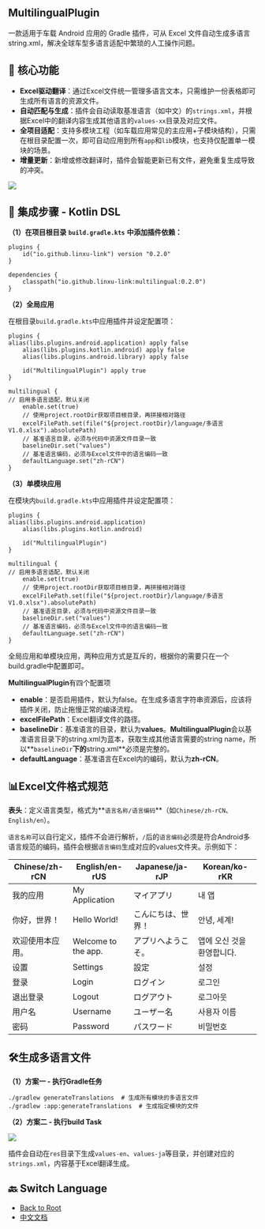 
## MultilingualPlugin

一款适用于车载 Android 应用的 Gradle 插件，可从 Excel 文件自动生成多语言 string.xml，解决全球车型多语言适配中繁琐的人工操作问题。

## 🌟 核心功能

-   **Excel驱动翻译**：通过Excel文件统一管理多语言文本，只需维护一份表格即可生成所有语言的资源文件。
-   **自动匹配与生成**：插件会自动读取基准语言（如中文）的`strings.xml`，并根据Excel中的翻译内容生成其他语言的`values-xx`目录及对应文件。
-   **全项目适配**：支持多模块工程（如车载应用常见的主应用+子模块结构），只需在根目录配置一次，即可自动应用到所有`app`和`lib`模块，也支持仅配置单一模块的场景。
-   **增量更新**：新增或修改翻译时，插件会智能更新已有文件，避免重复生成导致的冲突。

![](https://p0-xtjj-private.juejin.cn/tos-cn-i-73owjymdk6/b4021608c27a4cc6880c8ab31e99b9a7~tplv-73owjymdk6-jj-mark-v1:0:0:0:0:5o6Y6YeR5oqA5pyv56S-5Yy6IEAg5p6X5qCpbGluaw==:q75.awebp?policy=eyJ2bSI6MywidWlkIjoiODcwNDY4OTM5NDM0MDM5In0%3D&rk3s=e9ecf3d6&x-orig-authkey=f32326d3454f2ac7e96d3d06cdbb035152127018&x-orig-expires=1759599187&x-orig-sign=rwdP1KxTtbHQyj7vAdl6jce5KeQ%3D)

## 🚀 集成步骤 - Kotlin DSL

**（1）在项目根目录** **`build.gradle.kts`** **中添加插件依赖：**

```
plugins {
    id("io.github.linxu-link") version "0.2.0"
}

dependencies {
    classpath("io.github.linxu-link:multilingual:0.2.0")
}
```

**（2）全局应用**

在根目录`build.gradle.kts`中应用插件并设定配置项：

```
plugins {
alias(libs.plugins.android.application) apply false
    alias(libs.plugins.kotlin.android) apply false
    alias(libs.plugins.android.library) apply false
    
    id("MultilingualPlugin") apply true
}

multilingual {
// 启用多语言适配，默认关闭
    enable.set(true)
    // 使用project.rootDir获取项目根目录，再拼接相对路径
    excelFilePath.set(file("${project.rootDir}/language/多语言V1.0.xlsx").absolutePath)
    // 基准语言目录，必须与代码中资源文件目录一致
    baselineDir.set("values")
    // 基准语言编码，必须与Excel文件中的语言编码一致
    defaultLanguage.set("zh-rCN")
} 
```

**（3）单模块应用**

在模块内`build.gradle.kts`中应用插件并设定配置项：

```
plugins {
alias(libs.plugins.android.application)
    alias(libs.plugins.kotlin.android)
    
    id("MultilingualPlugin")
}

multilingual {
// 启用多语言适配，默认关闭
    enable.set(true)
    // 使用project.rootDir获取项目根目录，再拼接相对路径
    excelFilePath.set(file("${project.rootDir}/language/多语言V1.0.xlsx").absolutePath)
    // 基准语言目录，必须与代码中资源文件目录一致
    baselineDir.set("values")
    // 基准语言编码，必须与Excel文件中的语言编码一致
    defaultLanguage.set("zh-rCN")
} 
```

全局应用和单模块应用，两种应用方式是互斥的，根据你的需要只在一个build.gradle中配置即可。

**MultilingualPlugin**有四个配置项

-   **enable**：是否启用插件，默认为false。在生成多语言字符串资源后，应该将插件关闭，防止拖慢正常的编译流程。
-   **excelFilePath**：Excel翻译文件的路径。
-   **baselineDir**：基准语言的目录，默认为**values**。**MultilingualPlugin**会以基准语言目录下的string.xml为蓝本，获取生成其他语言需要的string name，所以**`baselineDir`**下的**string.xml**必须是完整的。
-   **defaultLanguage**：基准语言在Excel内的编码，默认为**zh-rCN**。




## 📊Excel文件格式规范

**表头**：定义语言类型，格式为**`语言名称/语言编码`**（如`Chinese/zh-rCN`、`English/en`）。

`语言名称`可以自行定义，插件不会进行解析，`/`后的`语言编码`必须是符合Android多语言规范的编码，插件会根据`语言编码`生成对应的values文件夹。示例如下：

| Chinese/zh-rCN | English/en-rUS      | Japanese/ja-rJP | Korean/ko-rKR   |
| -------------- | ------------------- | --------------- | --------------- |
| 我的应用           | My Application      | マイアプリ           | 내 앱             |
| 你好，世界！         | Hello World!        | こんにちは、世界！       | 안녕, 세계!         |
| 欢迎使用本应用。       | Welcome to the app. | アプリへようこそ。       | 앱에 오신 것을 환영합니다. |
| 设置             | Settings            | 設定              | 설정              |
| 登录             | Login               | ログイン            | 로그인             |
| 退出登录           | Logout              | ログアウト           | 로그아웃            |
| 用户名            | Username            | ユーザー名           | 사용자 이름          |
| 密码             | Password            | パスワード           | 비밀번호            |

## 🛠️生成多语言文件

**（1）方案一 - 执行Gradle任务**

```
./gradlew generateTranslations  # 生成所有模块的多语言文件
./gradlew :app:generateTranslations  # 生成指定模块的文件
```

**（2）方案二 - 执行build Task**

![](https://p0-xtjj-private.juejin.cn/tos-cn-i-73owjymdk6/90315de7284642368a50e50312c01fde~tplv-73owjymdk6-jj-mark-v1:0:0:0:0:5o6Y6YeR5oqA5pyv56S-5Yy6IEAg5p6X5qCpbGluaw==:q75.awebp?policy=eyJ2bSI6MywidWlkIjoiODcwNDY4OTM5NDM0MDM5In0%3D&rk3s=e9ecf3d6&x-orig-authkey=f32326d3454f2ac7e96d3d06cdbb035152127018&x-orig-expires=1759599185&x-orig-sign=dnIg1l5GLoRyNTVhdARwku8EjR8%3D)

插件会自动在`res`目录下生成`values-en`、`values-ja`等目录，并创建对应的`strings.xml`，内容基于Excel翻译生成。

## 🔙 Switch Language
- [Back to Root](https://github.com/linxu-link/MultilingualPlugin#%F0%9F%8C%90--language-switch)
- [中文文档](https://github.com/linxu-link/MultilingualPlugin/blob/main/zh/README.md)